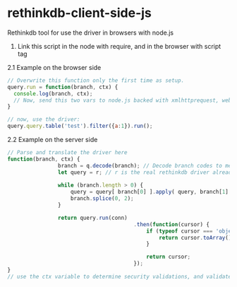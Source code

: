 # rethinkdb-client-side-js
Rethinkdb tool for use the driver in browsers with node.js

1. Link this script in the node with require, and in the browser with script tag

2.1 Example on the browser side

```javascript
// Overwrite this function only the first time as setup.
query.run = function(branch, ctx) {
  console.log(branch, ctx);
  // Now, send this two vars to node.js backed with xmlhttprequest, websocket, or what you want, also return a promise to return the result.
}

// now, use the driver:
query.query.table('test').filter({a:1}).run();
```

2.2 Example on the server side

```javascript
// Parse and translate the driver here
function(branch, ctx) {
				branch = q.decode(branch); // Decode branch codes to methods.
				let query = r; // r is the real rethinkdb driver already connected.
												
				while (branch.length > 0) {
					query = query[ branch[0] ].apply( query, branch[1] );
					branch.splice(0, 2);
				}

				return query.run(conn)
										.then(function(cursor) {
											if (typeof cursor === 'object' && 'toArray' in cursor) {
												return cursor.toArray();
											}

											return cursor;
										});
}
// use the ctx variable to determine security validations, and validate the branch query before translate.
```
